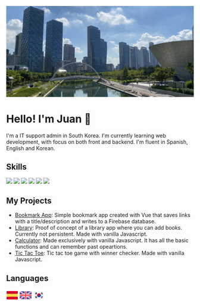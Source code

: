<p align="center">
    <img src="./img/centralPark.jpg">
</p>

# Hello! I'm Juan 👋

I'm a IT support admin in South Korea. I'm currently learning web development, with focus on both front and backend. I'm fluent in Spanish, English and Korean.

<!-- ## About Me
- 🔭 I’m currently working on ...
- 🌱 I’m currently learning ...
- 👯 I’m looking to collaborate on ...
- 🤔 I’m looking for help with ...
- 💬 Ask me about ...
- 📫 How to reach me: ...
- 😄 Pronouns: ...
- ⚡ Fun fact: ... -->

## Skills
  <img src="https://img.shields.io/badge/HTML5-E34F26?style=for-the-badge&logo=html5&logoColor=white"></img>
  <img src="https://img.shields.io/badge/CSS3-1572B6?style=for-the-badge&logo=css3&logoColor=white"></img>
  <img src="https://img.shields.io/badge/JavaScript-323330?style=for-the-badge&logo=javascript&logoColor=F7DF1E"></img>
  <img src="https://img.shields.io/badge/Vue.js-35495E?style=for-the-badge&logo=vuedotjs&logoColor=4FC08D"></img>
  <img src="https://img.shields.io/badge/Bootstrap-563D7C?style=for-the-badge&logo=bootstrap&logoColor=white"></img>
  <img src="https://img.shields.io/badge/Python-FFD43B?style=for-the-badge&logo=python&logoColor=darkgreen"></img>

## My Projects
- <a href="https://github.com/Resdayn/bookmark-app">Bookmark App</a>: Simple bookmark app created with Vue that saves links with a title/description and writes to a Firebase database.
- <a href="https://github.com/Resdayn/jsLibrary">Library</a>: Proof of concept of a library app where you can add books. Currently not persistent. Made with vanilla Javascript.
- <a href="https://github.com/Resdayn/jsCalculator">Calculator</a>: Made exclusively with vanilla Javascript. It has all the basic functions and can remember past opeartions.
- <a href="https://github.com/Resdayn/tictactoe">Tic Tac Toe</a>: Tic tac toe game with winner checker. Made with vanilla Javascript.


## Languages
<img src="img/spain.png"></img>
<img src="img/united-kingdom.png"></img>
<img src="img/south-korea.png"></img>